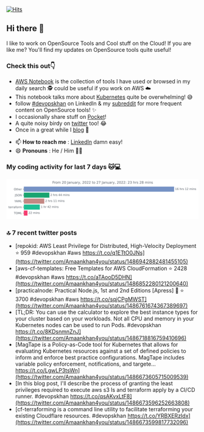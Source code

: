 [![Hits](https://hits.seeyoufarm.com/api/count/incr/badge.svg?url=https%3A%2F%2Fgithub.com%2Fakhan4u%2Fhit-counter&count_bg=%2379C83D&title_bg=%23555555&icon=&icon_color=%23E7E7E7&title=visits&edge_flat=false)](https://hits.seeyoufarm.com)

## Hi there 👋

I like to work on OpenSource Tools and Cool stuff on the Cloud! If you are like me? You'll find my updates on OpenSource tools quite useful!

### Check this out👇

* [AWS Notebook](https://histre.com/public/notebooks/dnllyanu/aws/) is the collection of tools I have used or browsed in my daily search 🕵️ could be useful if you work on AWS ☁️
* This notebook talks more about [Kubernetes](https://histre.com/public/notebooks/6uxdvo3y/kubernetes/) quite be overwhelming! 😅
* follow [#devopskhan](https://www.linkedin.com/feed/hashtag/devopskhan/) on LinkedIn & my [subreddit](https://www.reddit.com/r/devopskhan/) for more frequent content on OpenSource tools! ✨
* I occasionally share stuff on [Pocket](https://getpocket.com/@ej6g8d1dp2829A16a9Tf5d4T6bAMp3d8791rejDe86yem3bm4e14ex4fT4dluk29)!
* A quite noisy birdy on [twitter](https://twitter.com/Amaankhan4you) too! 😂
* Once in a great while I [blog](https://linuxparrot.com/) 😬


- 📫 **How to reach me** : [LinkedIn](https://www.linkedin.com/in/amaan-khan-linux-ninja) damn easy!
- 😄 **Pronouns** : He / Him 🤷‍♂️

### My coding activity for last 7 days 🐱💻

<img src="https://github.com/akhan4u/akhan4u/blob/main/images/stat.svg" alt="Amaan's Wakatime Activity!"/>

### 🔝 7 recent twitter posts
<!-- DEVDOJO:START -->
- [repokid: AWS Least Privilege for Distributed, High-Velocity Deployment
⭐️ 959
#devopskhan #aws
https://t.co/q1ETtO0JNs](https://twitter.com/Amaankhan4you/status/1486942882481455105)
- [aws-cf-templates: Free Templates for AWS CloudFormation
⭐️ 2428
#devopskhan #aws
https://t.co/aTAooD5DHN](https://twitter.com/Amaankhan4you/status/1486852280121200640)
- [practicalnode: Practical Node.js, 1st and 2nd Editions [Apress] 📓
⭐️ 3700
#devopskhan #aws
https://t.co/sqjCPgMWST](https://twitter.com/Amaankhan4you/status/1486761674367389697)
- [TL;DR: You can use the calculator to explore the best instance types for your cluster based on your workloads. Not all CPU and memory in your Kubernetes nodes can be used to run Pods. #devopskhan https://t.co/8KDsnmnZnJ](https://twitter.com/Amaankhan4you/status/1486718816759410696)
- [MagTape is a Policy-as-Code tool for Kubernetes that allows for evaluating Kubernetes resources against a set of defined policies to inform and enforce best practice configurations. MagTape includes variable policy enforcement, notifications, and targete… https://t.co/LgwLP3tsWn](https://twitter.com/Amaankhan4you/status/1486673605715009539)
- [In this blog post, I&#39;ll describe the process of granting the least privileges required to execute aws s3 ls and terraform apply by a CI/CD runner. #devopskhan https://t.co/qsAKvxLtF8](https://twitter.com/Amaankhan4you/status/1486673596252663808)
- [cf-terraforming is a command line utility to facilitate terraforming your existing Cloudflare resources. #devopskhan https://t.co/YRBXERzIdx](https://twitter.com/Amaankhan4you/status/1486673599817732096)
<!-- DEVDOJO:END -->

<!-- ![Amaan's GitHub stats](https://github-readme-stats.vercel.app/api?username=akhan4u&count_private=true&show_icons=true&hide=contribs) -->
